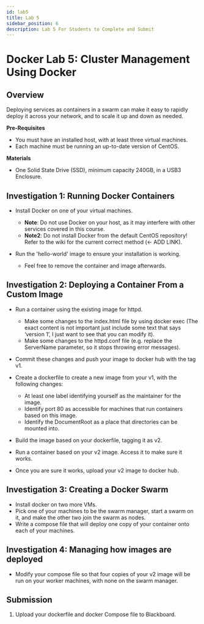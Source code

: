 ```yaml
---
id: lab5
title: Lab 5
sidebar_position: 6
description: Lab 5 For Students to Complete and Submit
---
```


# Docker Lab 5: Cluster Management Using Docker

## Overview

Deploying services as containers in a swarm can make it easy to rapidly deploy it across your network, and to scale it up and down as needed.

**Pre-Requisites**

  - You must have an installed host, with at least three virtual machines.
  - Each machine must be running an up-to-date version of CentOS.

**Materials**

  - One Solid State Drive (SSD), minimum capacity 240GB, in a USB3 Enclosure.

## Investigation 1: Running Docker Containers

  - Install Docker on one of your virtual machines.

       - **Note**: Do not use Docker on your host, as it may interfere with other services covered in this course.
       - **Note2**: Do not install Docker from the default CentOS repository! Refer to the wiki for the current correct method (<- ADD LINK).

  - Run the 'hello-world' image to ensure your installation is working.
 
       - Feel free to remove the container and image afterwards.

## Investigation 2: Deploying a Container From a Custom Image

  - Run a container using the existing image for httpd.

       - Make some changes to the index.html file by using docker exec (The exact content is not important just include some text that says ‘version 1’, I just want to see that you can modify it).
       - Make some changes to the httpd.conf file (e.g. replace the ServerName parameter, so it stops throwing error messages).

  - Commit these changes and push your image to docker hub with the tag v1.
  - Create a dockerfile to create a new image from your v1, with the following changes:

       - At least one label identifying yourself as the maintainer for the image.
       - Identify port 80 as accessible for machines that run containers based on this image.
       - Identify the DocumentRoot as a place that directories can be mounted into.

  - Build the image based on your dockerfile, tagging it as v2.
  - Run a container based on your v2 image. Access it to make sure it works.
  - Once you are sure it works, upload your v2 image to docker hub.

## Investigation 3: Creating a Docker Swarm

  - Install docker on two more VMs.
  - Pick one of your machines to be the swarm manager, start a swarm on it, and make the other two join the swarm as nodes.
  - Write a compose file that will deploy one copy of your container onto each of your machines.

## Investigation 4: Managing how images are deployed

  - Modify your compose file so that four copies of your v2 image will be run on your worker machines, with none on the swarm manager.

## Submission

  1. Upload your dockerfile and docker Compose file to Blackboard.

